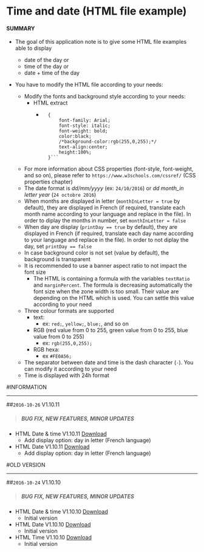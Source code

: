 # Time and date (HTML file example)

#### **SUMMARY**
- The goal of this application note is to give some HTML file examples able to display
	- date of the day or
	- time of the day or
	- date + time of the day

- You have to modify the HTML file according to your needs:
	- Modify the fonts and background style according to your needs:
		- HTML extract
			- ```#dateDIV
				{
					font-family: Arial;
					font-style: italic;
					font-weight: bold;
					color:black;
					/*background-color:rgb(255,0,255);*/
					text-align:center;
					height:100%;
				}```
	- For more information about CSS properties (font-style, font-weight, and so on), please refer to ```https://www.w3schools.com/cssref/``` (CSS properties chapter)
	- The date format is *dd/mm/yyyy* (ex: ```24/10/2016```) or *dd month_in letter year* (```24 octobre 2016```)
	- When months are displayed in letter (```monthInLetter = true``` by default), they are displayed in French (if required, translate each month name according to your language and replace in the file). In order to diplay the months in number, set ```monthInLetter = false```
	- When day are display (```printDay == true``` by default), they are displayed in French (if required, translate each day name according to your language and replace in the file). In order to not diplay the day, set ```printDay == false```
	- In case background color is not set (value by default), the background is transparent
	- It is recommended to use a banner aspect ratio to not impact the font size
		- The HTML is containing a formula with the variables ```textRatio``` and ```marginPercent```. The formula is decreasing automatically the font size when the zone width is too small. Their value are depending on the HTML which is used. You can settle this value according to your need
	- Three colour formats are supported
		- text:
			- ex: ```red;```, ```yellow;```, ```blue;```, and so on
		- RGB (red value from 0 to 255, green value from 0 to 255, blue value from 0 to 255)
			- ex: ```rgb(255,0,255);```
		- RGB hexa:
			- ex ```#FE0A56;```
	- The separator between date and time is the dash character (``` - ```). You can modify it according to your need
	- Time is displayed with 24h format

#INFORMATION
***********************************************************************
##`2016-10-26` V1.10.11
>##### **BUG FIX, NEW FEATURES, MINOR UPDATES**
- HTML Date & time V1.10.11 [Download](https://github.com/Qeedji/archives/blob/master/downloads/application-notes/tools/date-et-heure-V1.10.11.zip)
	- Add display option: day in letter (French language)
- HTML Date V1.10.11 [Download](https://github.com/Qeedji/archives/blob/master/downloads/application-notes/tools/date-V1.10.11.zip)
	- Add display option: day in letter (French language)

#OLD VERSION
***********************************************************************
##`2016-10-24` V1.10.10
>##### **BUG FIX, NEW FEATURES, MINOR UPDATES**
- HTML Date & time V1.10.10 [Download](https://github.com/Qeedji/archives/blob/master/downloads/application-notes/tools/date-et-heure-V1.10.10.zip)
	- Initial version
- HTML Date V1.10.10 [Download](https://github.com/Qeedji/archives/blob/master/downloads/application-notes/tools/date-V1.10.10.zip)
	- Initial version
- HTML Time V1.10.10 [Download](https://github.com/Qeedji/archives/blob/master/downloads/application-notes/tools/heure-V1.10.10.zip)
	- Initial version






